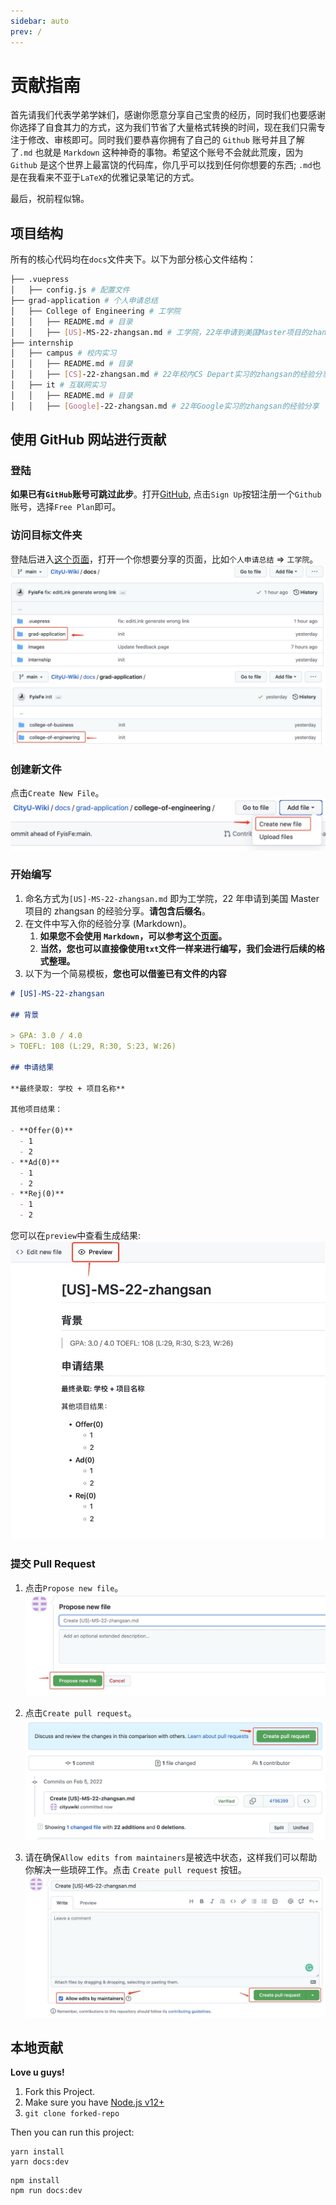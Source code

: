 ```yaml
---
sidebar: auto
prev: /
---
```


# 贡献指南

首先请我们代表学弟学妹们，感谢你愿意分享自己宝贵的经历，同时我们也要感谢你选择了自食其力的方式，这为我们节省了大量格式转换的时间，现在我们只需专注于修改、审核即可。同时我们要恭喜你拥有了自己的 `Github` 账号并且了解了`.md` 也就是 `Markdown` 这种神奇的事物。希望这个账号不会就此荒废，因为 `Github` 是这个世界上最富饶的代码库，你几乎可以找到任何你想要的东西; `.md`也是在我看来不亚于`LaTeX`的优雅记录笔记的方式。

最后，祝前程似锦。

## 项目结构

所有的核心代码均在`docs`文件夹下。以下为部分核心文件结构：

```sh
├── .vuepress
│   ├── config.js # 配置文件
├── grad-application # 个人申请总结
│   ├── College of Engineering # 工学院
│   │   ├── README.md # 目录
│   │   ├── [US]-MS-22-zhangsan.md # 工学院，22年申请到美国Master项目的zhangsan的经验分享
├── internship
│   ├── campus # 校内实习
│   │   ├── README.md # 目录
│   │   ├── [CS]-22-zhangsan.md # 22年校内CS Depart实习的zhangsan的经验分享
│   ├── it # 互联网实习
│   │   ├── README.md # 目录
│   │   ├── [Google]-22-zhangsan.md # 22年Google实习的zhangsan的经验分享

```

## 使用 GitHub 网站进行贡献 <Badge type="tip" text="Easy" vertical="top" />

### 登陆

**如果已有`GitHub`账号可跳过此步**。打开[GitHub](https://github.com/), 点击`Sign Up`按钮注册一个`Github`账号，选择`Free Plan`即可。

### 访问目标文件夹

登陆后进入[这个页面](https://github.com/FyisFe/CityU-Wiki/tree/main/docs)，打开一个你想要分享的页面，比如`个人申请总结` => `工学院`。
![](./images/contribute-main.jpg)
![](./images/contribute-ceng.jpg)

### 创建新文件

点击`Create New File`。
![](./images/contribute-new-file.jpg)

### 开始编写

1.  命名方式为`[US]-MS-22-zhangsan.md` 即为工学院，22 年申请到美国 Master 项目的 zhangsan 的经验分享。**请包含后缀名**。
2.  在文件中写入你的经验分享 (Markdown)。
    1. **如果您不会使用 `Markdown`，可以参考[这个页面](https://www.runoob.com/markdown/md-tutorial.html)。**
    2. **当然，您也可以直接像使用`txt`文件一样来进行编写，我们会进行后续的格式整理。**
3.  以下为一个简易模板，**您也可以借鉴已有文件的内容**

```md
# [US]-MS-22-zhangsan

## 背景

> GPA: 3.0 / 4.0
> TOEFL: 108 (L:29, R:30, S:23, W:26)

## 申请结果

**最终录取: 学校 + 项目名称**

其他项目结果：

- **Offer(0)**
  - 1
  - 2
- **Ad(0)**
  - 1
  - 2
- **Rej(0)**
  - 1
  - 2
```

您可以在`preview`中查看生成结果:
![](./images/contribute-preview.jpg)

### 提交 Pull Request

1. 点击`Propose new file`。
   ![](./images/contribute-propose.jpg)

2. 点击`Create pull request`。
   ![](./images/contribute-pr.jpg)

3. 请在确保`Allow edits from maintainers`是被选中状态，这样我们可以帮助你解决一些琐碎工作。点击 `Create pull request` 按钮。
   ![](./images/contribute-submit.jpg)

## 本地贡献 <Badge type="tip" text="Advanced" vertical="top" />

**Love u guys!**

1. Fork this Project.
2. Make sure you have [Node.js v12+](https://nodejs.org/en/)
3. `git clone forked-repo`

Then you can run this project:
<CodeGroup>
<CodeGroupItem title="YARN">

```bash:no-line-numbers
yarn install
yarn docs:dev
```

</CodeGroupItem>

  <CodeGroupItem title="NPM" active>

```bash:no-line-numbers
npm install
npm run docs:dev
```

  </CodeGroupItem>
</CodeGroup>

